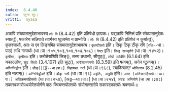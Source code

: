 ```yaml
---
index:  8.4.40
sutra:  ष्टुना ष्टुः।
vritti:  nyasa
---
```


अत्रापि संख्यातानुदेशाभावस्य `तोः षि` (8.4.42) इति प्रतिषेधो ज्ञापकः। यद्यत्रापि निमित्तं प्रति संख्यातानुदेकः स्यात्(), षकारेण सन्निपाते तवर्गस्य ष्टुत्वमेव न प्राप्नोति। `तोः षि` (8.4.42) इति प्रतिषेधं न कुर्यात्(), कृतश्चासौ, अतः स एव लिङ्गमिह संख्यातानुदेशाभावत्य। `वृक्षष्टीकते` इति। तिकृ टिकृ टीकृ रगि [`रधिः`--धा।पाठ] लधि गत्यर्थाः (धा।पा।१०५,१०३,१०४,१०७,१०८)।
`पेष्टा` इति। `पिप्लृ सञ्चूर्णने` (धा।पा।१४५२)। `कृषीष्ट, कृषीष्ठाः` इति। करोतेराशिवि लिङ्(), तस्य तथासौ, सीयुट्(), `लोपो व्योर्वलि` (6.1.64) इति यकादलोपः, `सुट तिथोः` (3.4.107) इति सुट्(), `आदेशप्रत्यययोः` (8.3.59) इति षत्वम्(), अनेन ष्टुत्वम्()। `अग्निचिड्डीनः` इति। `डीङ्()[`ट्ट`--धा।पा।] विहायसा गतौ` (धा।पा।९६८), स्वादित्वात्? `ओदितश्च` (8.2.45) इति नत्यम्()। `अग्निचिढ्ढौक्ते` इति। `ढौकृ गतौ` (धा।पा।९८) `अट्टति, अड्ढति` इति। `अत्ट [अतिक्रमहिंसयोः--धा।पा।] अतिक्रमणहिंसयोः` (धा।पा।२५४), [अड्ड--धा।पा।] (धा।पा।२५४), `अदड अनियोगे` (धा।पा।३४८) तकारवकारोपधयोरेतयोर्गणे पाठः क्विबन्तयोल्तयोः संयोगान्तलोपे सकारदकारयोः श्रवणार्थः॥
